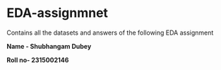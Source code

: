 # EDA-assignmnet
Contains all the datasets and answers of the following EDA assignment 

**Name - Shubhangam Dubey**

**Roll no- 2315002146**
